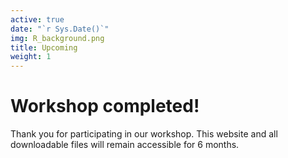 ```yaml
---
active: true
date: "`r Sys.Date()`"
img: R_background.png
title: Upcoming
weight: 1
---
```


# Workshop completed!

Thank you for participating in our workshop. This website and all downloadable files will remain accessible for 6 months. 





